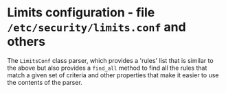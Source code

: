 Limits configuration - file ``/etc/security/limits.conf`` and others
====================================================================

The ``LimitsConf`` class parser, which provides a 'rules' list that is
similar to the above but also provides a ``find_all`` method to find all the
rules that match a given set of criteria and other properties that make it
easier to use the contents of the parser.
